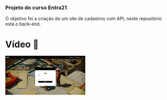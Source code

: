 ### Projeto do curso Entra21

O objetivo foi a criação de um site de cadastros com API, neste repositório está o back-end.

# Vídeo 📸
[<img src="projeto.png" width="50%">](https://youtu.be/AY_J7SiQDnc)
